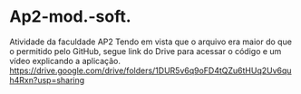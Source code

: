 # Ap2-mod.-soft.
Atividade da faculdade AP2
Tendo em vista que o arquivo era maior do que o permitido pelo GitHub, segue link do Drive para acessar o código e um vídeo explicando a aplicação. 
https://drive.google.com/drive/folders/1DUR5v6q9oFD4tQZu6tHUq2Uv6quh4Rxn?usp=sharing
